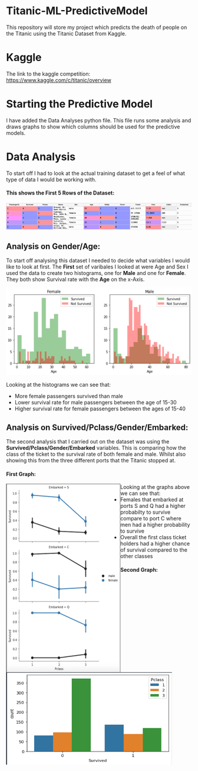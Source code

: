 # Titanic-ML-PredictiveModel
This repository will store my project which predicts the death of people on the Titanic using the Titanic Dataset from Kaggle.

# Kaggle
The link to the kaggle competition: https://www.kaggle.com/c/titanic/overview

# Starting the Predictive Model
I have added the Data Analyses python file. This file runs some analysis and draws graphs to show which columns should be used for the predictive models.


# Data Analysis
To start off I had to look at the actual training dataset to get a feel of what type of data I would be working with.

#### This shows the First 5 Rows of the Dataset:

![alt-text](img/Train_Head.png)




## Analysis on Gender/Age:

To start off analysing this dataset I needed to decide what variables I would like to look at first. 
The __First__ set of varibales I looked at were Age and Sex
I used the data to create two histograms, one for **Male** and one for **Female**.
They both show Survival rate with the **Age** on the x-Axis.

![Histogram](img/Histogram.png )

Looking at the histograms we can see that:
 * More female passengers survived than male
 * Lower survival rate for male passengers between the age of 15-30 
 * Higher survival rate for female passengers between the ages of 15-40


## Analysis on Survived/Pclass/Gender/Embarked:

The second analysis that I carried out on the dataset was using the **Survived/Pclass/Gender/Embarked** variables. This is comparing how the class of the ticket to the survival rate of both female and male. Whilst also showing this from the three different ports that the Titanic stopped at. 

#### First Graph:

<div class="col-md-6" img> 
 <img align='left' src="img/Pclass.png" width="310" height="510"/>   
<div>
<div class="col-md-6" text>
 <p>
  <ul> Looking at the graphs above we can see that:
   <li> Females that embarked at ports S and Q had a higher probabilty to survive compare to port C where men had a higher probability to survive
   <li> Overall the first class ticket holders had a higher chance of survival compared to the other classes 
 </ul>
 </p>
</div>
 

#### Second Graph:

<img align='left' src="img/Survived.png" width="450" height="250"/>
 
